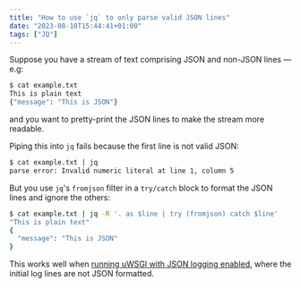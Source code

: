 ```yaml
---
title: "How to use `jq` to only parse valid JSON lines"
date: "2023-08-10T15:44:41+01:00"
tags: ["JQ"]
---
```


Suppose you have a stream of text comprising JSON and non-JSON lines — e.g:
```sh
$ cat example.txt
This is plain text
{"message": "This is JSON"}
```
and you want to pretty-print the JSON lines to make the stream more readable.

Piping this into `jq` fails because the first line is not valid JSON:
```sh
$ cat example.txt | jq
parse error: Invalid numeric literal at line 1, column 5
```

But you use `jq`'s `fromjson` filter in a `try/catch` block to format the JSON
lines and ignore the others:
```sh
$ cat example.txt | jq -R '. as $line | try (fromjson) catch $line'
"This is plain text"
{
  "message": "This is JSON"
}
```

This works well when [running uWSGI with JSON logging enabled](/posts/how-to-get-uwsgis-logroute-to-support-regular-expressions/),
where the initial log lines are not JSON formatted.
